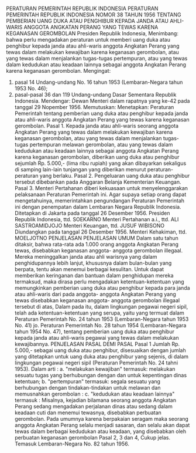  PERATURAN PEMERINTAH REPUBLIK INDONESIA PERATURAN PEMERINTAH REPUBLIK INDONESIA NOMOR 38 TAHUN 1956 TENTANG PEMBERIAN UANG DUKA ATAU PENGHIBUR KEPADA JANDA ATAU AHLI-WARIS ANGGOTA ANGKATAN PERANG YANG TEWAS KARENA KEGANASAN GEROMBOLAN Presiden Republik Indonesia,
Menimbang:
 bahwa perlu mengadakan peraturan untuk memberi uang duka atau penghibur kepada janda atau ahli-waris anggota Angkatan Perang yang tewas dalam melakukan kewajiban karena keganasan gerombolan, atau yang tewas dalam menjalankan tugas-tugas pertempuran, atau yang tewas dalam kedudukan atau keadaan lainnya sebagai anggota Angkatan Perang karena keganasan gerombolan. Mengingat:
1. pasal 14 Undang-undang No. 16 tahun 1953 (Lembaran-Negara tahun 1953 No. 46);
2. pasal-pasal 36 dan 119 Undang-undang Dasar Sementara Republik Indonesia. Mendengar: Dewan Menteri dalam rapatnya yang ke-42 pada tanggal 29 Nopember 1956. Memutuskan: Menetapkan: Peraturan Pemerintah tentang pemberian uang duka atau penghibur kepada janda atau ahli-waris anggota Angkatan Perang yang tewas karena keganasan gerombolan. Pasal 1. Kepada janda atau ahli-waris seorang anggota Angkatan Perang yang tewas dalam melakukan kewajiban karena keganasan gerombolan, atau yang tewas dalam menjalankan tugas-tugas pertempuran melawan gerombolan, atau yang tewas dalam kedudukan atau keadaan lainnya sebagai anggota Angkatan Perang karena keganasan gerombolan, diberikan uang duka atau penghibur sejumlah Rp. 5.000,- (lima ribu rupiah) yang akan dibayarkan sekaligus di samping lain-lain tunjangan yang diberikan menurut peraturan-peraturan yang berlaku. Pasal 2. Pengeluaran uang duka atau penghibur tersebut dibebankan pada Anggaran Belanja Kementerian Keuangan. Pasal 3. Menteri Pertahanan diberi kekuasaan untuk menyelenggarakan pelaksanaan Peraturan Pemerintah ini. Agar supaya setiap orang dapat mengetahuinya, memerintahkan pengundangan Peraturan Pemerintah ini dengan penempatan dalam Lembaran Negara Republik Indonesia. Ditetapkan di Jakarta pada tanggal 26 Desember 1956. Presiden Republik Indonesia, ttd. SOEKARNO Menteri Pertahanan a.i., ttd. ALI SASTROAMIDJOJO Menteri Keuangan, ttd. JUSUF WIBISONO Diundangkan pada tanggal 26 Desember 1956. Menteri Kehakiman, ttd. MOELJOTNO PENJELASAN PENJELASAN UMUM Dalam satu tahun ditaksir, bahwa rata-rata ada 1.000 orang anggota Angkatan Perang tewas, disebabkan keganasan anggota- anggota gerombolan illegaal. Mereka meninggalkan janda atau ahli warisnya yang dalam penghidupannya lebih lanjut, khususnya dalam bulan-bulan yang berpata, tentu akan menemui berbagai kesulitan. Untuk dapat memberikan keringanan dan bantuan dalam penghidupan mereka termaksud, maka dirasa perlu mengadakan ketentuan-ketentuan yang memungkinkan pemberian uang duka atau penghibur kepada para janda atau ahli-waris dari pada anggota- anggota Angkatan Perang yang tewas disebabkan keganasan anggota- anggota gerombolan illegaal tersebut di atas, Dalam pada itu, dalam lingkungan pegawai negeri sipil, telah ada ketentuan-ketentuan yang serupa, yaitu yang termuat dalam Peraturan Pemerintah No. 24 tahun 1953 (Lembaran-Negara tahun 1953 No. 41) jo. Peraturan Pemerintah No. 28 tahun 1954 (Lembaran-Negara tahun 1954 No. 47), tentang pemberian uang duka atau penghibur kepada janda atau ahli-waris pegawai yang tewas dalam melakukan kewajibannya. PENJELASAN PASAL DEMI PASAL Pasal 1 Jumlah Rp. 5.000,- sebagai uang duka atau penghibur, disesuaikan dengan jumlah yang ditetapkan untuk uang duka atau penghibur yang sejenis, di dalam lingkungan pegawai negeri sipil (Peraturan Pemerintah No. 24 tahni 1953). Dalam arti :
a. "melakukan kewajiban" termasuk: melakukan sesuatu tugas yang berhubungan dengan dan untuk kepentingan dinas ketentuan;
b. "pertempuran" termasuk: segala sesuatu yang berhubungan dengan tindakan-tindakan untuk melawan dan memusnahkan gerombolan :
c. "kedudukan atau keadaan lainnya" termasuk : Misalnya, kejadian bilamana seorang anggota Angkatan Perang sedang mengadakan perjalanan dinas atau sedang dalam keadaan cuti dan menemui tewasnya, disebabkan perbuatan gerombolan. Pada umumnya karena berpakaian seragam maka seorang anggota Angkatan Perang selalu menjadi sasaran, dan selalu akan dapat tewas dalam berbagai kedudukan atau keadaan, yang disebabkan oleh perbuatan keganasan gerombolan Pasal 2, 3 dan 4, Cukup jelas. Temasuk Lembaran-Negara No. 82 tahun 1956.
